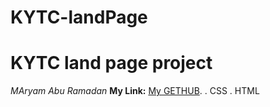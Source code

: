 # KYTC-landPage
# KYTC land page project
*MAryam Abu Ramadan*
**My Link:** [My GETHUB](https://maryamaburamadan.github.io/KYTC-landPage/). 
. CSS
. HTML 
